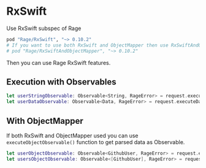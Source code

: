 RxSwift
=============================
Use RxSwift subspec of Rage
```ruby
pod "Rage/RxSwift", "~> 0.10.2"
# If you want to use both RxSwift and ObjectMapper then use RxSwiftAndObjectMapper subspec
# pod "Rage/RxSwiftAndObjectMapper", "~> 0.10.2"
```
Then you can use Rage RxSwift features.

## Execution with Observables ##
```swift
let userStringObservable: Observable<String, RageError> = request.executeStringObservable()
let userDataObservable: Observable<Data, RageError> = request.executeDataObservable()
```

## With ObjectMapper ##
If both RxSwift and ObjectMapper used you can use `executeObjectObservable()` function to get parsed data as Observable.
```swift
let userObjectObservable: Observable<GithubUser, RageError> = request.executeObjectObservable() // Where GithubUser is Mappable
let usersObjectObservable: Observable<[GithubUser], RageError> = request.executeObjectObservable() // Works for arrays too
```
